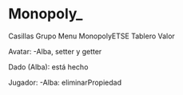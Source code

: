 # Monopoly_
Casillas
Grupo
Menu
MonopolyETSE
Tablero
Valor

Avatar:
    -Alba, setter y getter

Dado (Alba): está hecho

Jugador:
    -Alba: eliminarPropiedad